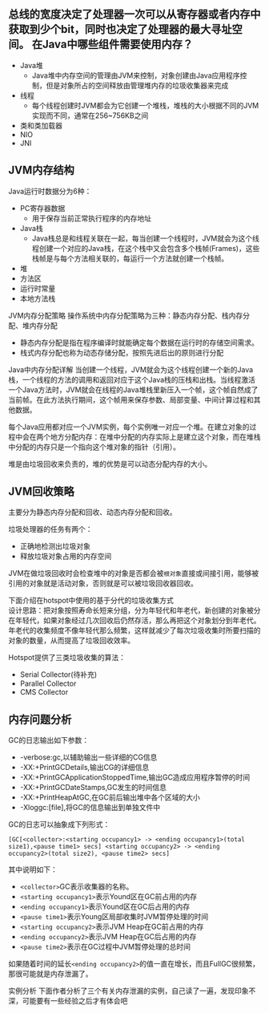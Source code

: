 总线的宽度决定了处理器一次可以从寄存器或者内存中获取到少个bit，同时也决定了处理器的最大寻址空间。
在Java中哪些组件需要使用内存？
------------------

* Java堆
    * Java堆中内存空间的管理由JVM来控制，对象创建由Java应用程序控制，但是对象所占的空间释放由管理堆内存的垃圾收集器来完成
* 线程
    * 每个线程创建时JVM都会为它创建一个堆栈，堆栈的大小根据不同的JVM实现而不同，通常在256~756KB之间
* 类和类加载器
* NIO
* JNI

JVM内存结构
-----------
Java运行时数据分为6种：
* PC寄存器数据
    * 用于保存当前正常执行程序的内存地址
* Java栈
    * Java栈总是和线程关联在一起，每当创建一个线程时，JVM就会为这个线程创建一个对应的Java栈，在这个栈中又会包含多个栈帧(Frames)，这些栈帧是与每个方法相关联的，每运行一个方法就创建一个栈帧。
* 堆
* 方法区
* 运行时常量
* 本地方法栈

JVM内存分配策略
操作系统中内存分配策略为三种：静态内存分配、栈内存分配、堆内存分配

* 静态内存分配是指在程序编译时就能确定每个数据在运行时的存储空间需求。  
* 栈式内存分配也称为动态存储分配，按照先进后出的原则进行分配

Java中内存分配详解
当创建一个线程，JVM就会为这个线程创建一个新的Java栈，一个线程的方法的调用和返回对应于这个Java栈的压栈和出栈。当线程激活一个Java方法时，JVM就会在线程的Java堆栈里新压入一个帧，这个帧自然成了当前帧。在此方法执行期间，这个帧用来保存参数、局部变量、中间计算过程和其他数据。

每个Java应用都对应一个JVM实例，每个实例唯一对应一个堆。在建立对象的过程中会在两个地方分配内存：在堆中分配的内存实际上是建立这个对象，而在堆栈中分配的内存只是一个指向这个堆对象的指针（引用）。

堆是由垃圾回收来负责的，堆的优势是可以动态分配内存的大小。

JVM回收策略
----------
主要分为静态内存分配和回收、动态内存分配和回收。

垃圾处理器的任务有两个：
* 正确地检测出垃圾对象
* 释放垃圾对象占用的内存空间

JVM在做垃圾回收时会检查堆中的对象是否都会被`根对象`直接或间接引用，能够被引用的对象就是活动对象，否则就是可以被垃圾回收器回收。

下面介绍在hotspot中使用的基于分代的垃圾收集方式  
设计思路：把对象按照寿命长短来分组，分为年轻代和年老代，新创建的对象被分在年轻代，如果对象经过几次回收后仍然存活，那么再把这个对象划分到年老代。年老代的收集频度不像年轻代那么频繁，这样就减少了每次垃圾收集时所要扫描的对象的数量，从而提高了垃圾回收效率。

Hotspot提供了三类垃圾收集的算法：

* Serial Collector(待补充)
* Parallel Collector
* CMS Collector

内存问题分析
-------------
GC的日志输出如下参数：
* -verbose:gc,以辅助输出一些详细的CG信息
* -XX:+PrintGCDetails,输出CG的详细信息
* -XX:+PrintGCApplicationStoppedTime,输出GC造成应用程序暂停的时间
* -XX:+PrintGCDateStamps,GC发生的时间信息
* -XX:+PrintHeapAtGC,在GC前后输出堆中各个区域的大小
* -Xloggc:[file],将GC的信息输出到单独文件中

GC的日志可以抽象成下列形式：
```
[GC[<collector>:<starting occupancy1> -> <ending occupancy1>(total size1),<pause time1> secs] <starting occupancy2> -> <ending occupancy2>(total size2), <pause time2> secs]
```
其中说明如下：
* `<collector>`GC表示收集器的名称。
* `<starting occupancy1>`表示Yound区在GC前占用的内存
* `<ending occupancy1>`表示Yound区在GC后占用的内存
* `<pause time1>`表示Young区局部收集时JVM暂停处理的时间
* `<starting occupancy2>`表示JVM Heap在GC前占用的内存
* `<ending occupancy2>`表示JVM Heap在GC后占用的内存
* `<pause time2>`表示在GC过程中JVM暂停处理的总时间

如果随着时间的延长`<ending occupancy2>`的值一直在增长，而且FullGC很频繁，那很可能就是内存泄漏了。

实例分析
下面作者分析了三个有关内存泄漏的实例，自己读了一遍，发现印象不深，可能要有一些经验之后才有体会吧
